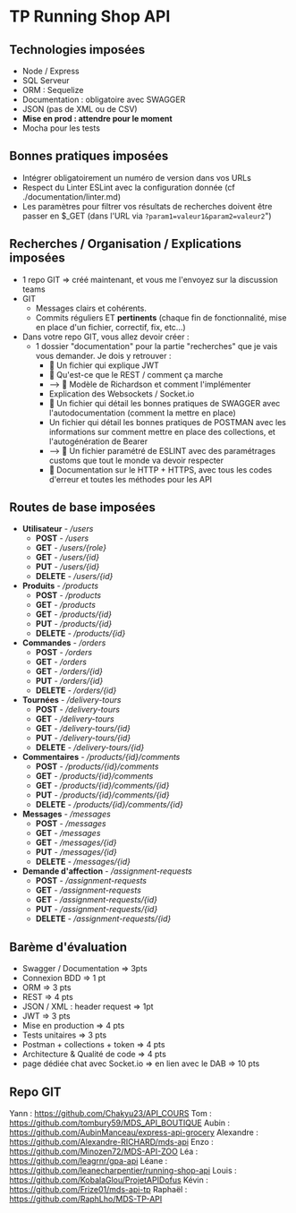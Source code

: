 # TP Running Shop API

## Technologies imposées 
- Node / Express
- SQL Serveur
- ORM : Sequelize
- Documentation : obligatoire avec SWAGGER
- JSON (pas de XML ou de CSV)
- **Mise en prod : attendre pour le moment**
- Mocha pour les tests

## Bonnes pratiques imposées 
- Intégrer obligatoirement un numéro de version dans vos URLs
- Respect du Linter ESLint avec la configuration donnée (cf ./documentation/linter.md)
- Les paramètres pour filtrer vos résultats de recherches doivent être passer en $_GET (dans l'URL via ```?param1=valeur1&param2=valeur2```")

## Recherches / Organisation / Explications imposées
- 1 repo GIT => créé maintenant, et vous me l'envoyez sur la discussion teams
- GIT
    - Messages clairs et cohérents. 
    - Commits réguliers ET **pertinents** (chaque fin de fonctionnalité, mise en place d'un fichier, correctif, fix, etc...)
- Dans votre repo GIT, vous allez devoir créer : 
    - 1 dossier "documentation" pour la partie "recherches" que je vais vous demander. Je dois y retrouver : 
        - 💩 Un fichier qui explique JWT
        - 💩 Qu'est-ce que le REST / comment ça marche
        - --> 💩 Modèle de Richardson et comment l'implémenter
        - Explication des Websockets / Socket.io
        - 💩 Un fichier qui détail les bonnes pratiques de SWAGGER avec l'autodocumentation (comment la mettre en place)
        - Un fichier qui détail les bonnes pratiques de POSTMAN avec les informations sur comment mettre en place des collections, et l'autogénération de Bearer
        - --> 💩 Un fichier paramétré de ESLINT avec des paramétrages customs que tout le monde va devoir respecter
        - 💩 Documentation sur le HTTP + HTTPS, avec tous les codes d'erreur et toutes les méthodes pour les API

## Routes de base imposées

- **Utilisateur** - _/users_
    - **POST** - _/users_
    - **GET** - _/users/{role}_
    - **GET** - _/users/{id}_
    - **PUT** - _/users/{id}_
    - **DELETE** - _/users/{id}_
- **Produits** - _/products_
    - **POST** - _/products_
    - **GET** - _/products_
    - **GET** - _/products/{id}_
    - **PUT** - _/products/{id}_
    - **DELETE** - _/products/{id}_
- **Commandes** - _/orders_
    - **POST** - _/orders_
    - **GET** - _/orders_
    - **GET** - _/orders/{id}_
    - **PUT** - _/orders/{id}_
    - **DELETE** - _/orders/{id}_
- **Tournées** - _/delivery-tours_
    - **POST** - _/delivery-tours_
    - **GET** - _/delivery-tours_
    - **GET** - _/delivery-tours/{id}_
    - **PUT** - _/delivery-tours/{id}_
    - **DELETE** - _/delivery-tours/{id}_
- **Commentaires** - _/products/{id}/comments_
    - **POST** - _/products/{id}/comments_
    - **GET** - _/products/{id}/comments_
    - **GET** - _/products/{id}/comments/{id}_
    - **PUT** - _/products/{id}/comments/{id}_
    - **DELETE** - _/products/{id}/comments/{id}_
- **Messages** - _/messages_
    - **POST** - _/messages_
    - **GET** - _/messages_
    - **GET** - _/messages/{id}_
    - **PUT** - _/messages/{id}_
    - **DELETE** - _/messages/{id}_
- **Demande d'affection** - _/assignment-requests_
    - **POST** - _/assignment-requests_
    - **GET** - _/assignment-requests_
    - **GET** - _/assignment-requests/{id}_
    - **PUT** - _/assignment-requests/{id}_
    - **DELETE** - _/assignment-requests/{id}_



## Barème d'évaluation

- Swagger / Documentation => 3pts
- Connexion BDD => 1 pt
- ORM => 3 pts
- REST => 4 pts
- JSON / XML : header request => 1pt
- JWT => 3 pts
- Mise en production => 4 pts
- Tests unitaires => 3 pts
- Postman + collections + token => 4 pts
- Architecture & Qualité de code => 4 pts
- page dédiée chat avec Socket.io => en lien avec le DAB => 10 pts

## Repo GIT

Yann : https://github.com/Chakyu23/API_COURS
Tom : https://github.com/tombury59/MDS_API_BOUTIQUE
Aubin : https://github.com/AubinManceau/express-api-grocery
Alexandre : https://github.com/Alexandre-RICHARD/mds-api
Enzo : https://github.com/Minozen72/MDS-API-ZOO
Léa : https://github.com/leagrnr/gpa-api
Léane : https://github.com/leanecharpentier/running-shop-api
Louis : https://github.com/KobalaGlou/ProjetAPIDofus
Kévin : https://github.com/Frize01/mds-api-tp
Raphaël : https://github.com/RaphLho/MDS-TP-API



